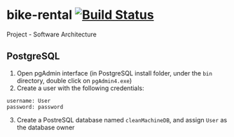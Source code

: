 # bike-rental [![Build Status](https://travis-ci.com/conorH22/bike-rental.svg?token=fVXsuPSqU7jihhnqWKxu&branch=master)](https://travis-ci.com/conorH22/bike-rental)
Project - Software Architecture


## PostgreSQL

1. Open pgAdmin interface (in PostgreSQL install folder, under the `bin` directory, double click on `pgAdmin4.exe`)
2. Create a user with the following credentials:
```
username: User
password: password
```
3. Create a PostreSQL database named `cleanMachineDB`, and assign `User` as the database owner
